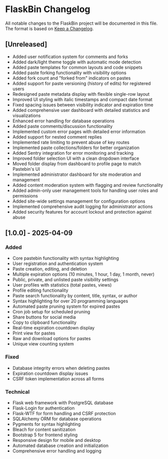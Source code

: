 # FlaskBin Changelog

All notable changes to the FlaskBin project will be documented in this file. The format is based on [Keep a Changelog](https://keepachangelog.com/en/1.0.0/).

## [Unreleased]
- Added user notification system for comments and forks
- Added dark/light theme toggle with automatic mode detection
- Added paste templates for common layouts and code snippets
- Added paste forking functionality with visibility options
- Added fork count and "forked from" indicators on pastes
- Added support for paste versioning (history of edits) for registered users
- Redesigned paste metadata display with flexible single-row layout
- Improved UI styling with italic timestamps and compact date format
- Fixed spacing issues between visibility indicator and expiration time
- Added comprehensive user dashboard with detailed statistics and visualizations
- Enhanced error handling for database operations
- Added paste comments/discussion functionality
- Implemented custom error pages with detailed error information
- Added support for nested comment replies
- Implemented rate limiting to prevent abuse of key routes
- Implemented paste collections/folders for better organization
- Added Sentry integration for error monitoring and tracking
- Improved folder selection UI with a clean dropdown interface
- Moved folder display from dashboard to profile page to match Pastebin's UI
- Implemented administrator dashboard for site moderation and management
- Added content moderation system with flagging and review functionality
- Added admin-only user management tools for handling user roles and permissions
- Added site-wide settings management for configuration options
- Implemented comprehensive audit logging for administrator actions
- Added security features for account lockout and protection against abuse

## [1.0.0] - 2025-04-09
### Added
- Core pastebin functionality with syntax highlighting
- User registration and authentication system
- Paste creation, editing, and deletion
- Multiple expiration options (10 minutes, 1 hour, 1 day, 1 month, never)
- Public, private, and unlisted paste visibility settings
- User profiles with statistics (total pastes, views)
- Profile editing functionality
- Paste search functionality by content, title, syntax, or author
- Syntax highlighting for over 20 programming languages
- Automated paste pruning system for expired pastes
- Cron job setup for scheduled pruning
- Share buttons for social media
- Copy to clipboard functionality
- Real-time expiration countdown display
- Print view for pastes
- Raw and download options for pastes
- Unique view counting system

### Fixed
- Database integrity errors when deleting pastes
- Expiration countdown display issues
- CSRF token implementation across all forms

### Technical
- Flask web framework with PostgreSQL database
- Flask-Login for authentication
- Flask-WTF for form handling and CSRF protection
- SQLAlchemy ORM for database operations
- Pygments for syntax highlighting
- Bleach for content sanitization
- Bootstrap 5 for frontend styling
- Responsive design for mobile and desktop
- Automated database creation and initialization
- Comprehensive error handling and logging
